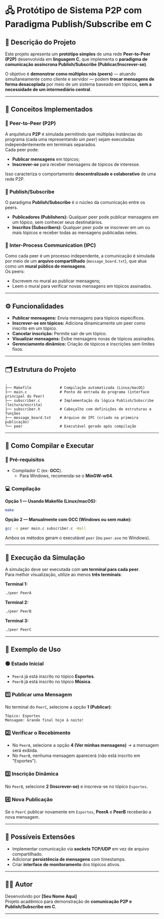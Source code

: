 # 🖧 Protótipo de Sistema P2P com Paradigma Publish/Subscribe em C

## 📘 Descrição do Projeto
Este projeto apresenta um **protótipo simples** de uma rede **Peer-to-Peer (P2P)** desenvolvida em **linguagem C**, que implementa o **paradigma de comunicação assíncrona Publish/Subscribe (Publicar/Inscrever-se)**.

O objetivo é **demonstrar como múltiplos nós (peers)** — atuando simultaneamente como cliente e servidor — podem **trocar mensagens de forma desacoplada** por meio de um sistema baseado em tópicos, **sem a necessidade de um intermediário central**.

---

## 🧩 Conceitos Implementados

### 🔹 Peer-to-Peer (P2P)
A arquitetura **P2P** é simulada permitindo que múltiplas instâncias do programa (cada uma representando um *peer*) sejam executadas independentemente em terminais separados.  
Cada peer pode:
- **Publicar mensagens** em tópicos;
- **Inscrever-se** para receber mensagens de tópicos de interesse.  

Isso caracteriza o comportamento **descentralizado e colaborativo** de uma rede P2P.

### 🔹 Publish/Subscribe
O paradigma **Publish/Subscribe** é o núcleo da comunicação entre os peers.

- **Publicadores (Publishers):** Qualquer peer pode publicar mensagens em um tópico, sem conhecer seus destinatários.  
- **Inscritos (Subscribers):** Qualquer peer pode se inscrever em um ou mais tópicos e receber todas as mensagens publicadas neles.

### 🔹 Inter-Process Communication (IPC)
Como cada peer é um processo independente, a comunicação é simulada por meio de um **arquivo compartilhado** (`message_board.txt`), que atua como um **mural público de mensagens**.  
Os peers:
- Escrevem no mural ao publicar mensagens;
- Leem o mural para verificar novas mensagens em tópicos assinados.

---

## ⚙️ Funcionalidades

- **Publicar mensagens:** Envia mensagens para tópicos específicos.  
- **Inscrever-se em tópicos:** Adiciona dinamicamente um peer como inscrito em um tópico.  
- **Cancelar inscrição:** Permite sair de um tópico.  
- **Visualizar mensagens:** Exibe mensagens novas de tópicos assinados.  
- **Gerenciamento dinâmico:** Criação de tópicos e inscrições sem limites fixos.  

---

## 🗂️ Estrutura do Projeto

```
.
├── Makefile             # Compilação automatizada (Linux/macOS)
├── main.c               # Ponto de entrada do programa (interface principal do Peer)
├── subscriber.c         # Implementação da lógica Publish/Subscribe (leitura/escrita)
├── subscriber.h         # Cabeçalho com definições de estruturas e funções
├── message_board.txt    # Arquivo de IPC (criado na primeira publicação)
└── peer                 # Executável gerado após compilação
```

---

## 🧱 Como Compilar e Executar

### 🔧 Pré-requisitos
- Compilador C (ex: **GCC**).  
  - Para Windows, recomenda-se o **MinGW-w64**.

### 💻 Compilação

**Opção 1 — Usando Makefile (Linux/macOS):**
```bash
make
```

**Opção 2 — Manualmente com GCC (Windows ou sem make):**
```bash
gcc -o peer main.c subscriber.c -Wall
```

Ambos os métodos geram o executável `peer` (ou `peer.exe` no Windows).

---

## 🚀 Execução da Simulação

A simulação deve ser executada com **um terminal para cada peer**.  
Para melhor visualização, utilize ao menos **três terminais**:

**Terminal 1:**
```bash
./peer PeerA
```

**Terminal 2:**
```bash
./peer PeerB
```

**Terminal 3:**
```bash
./peer PeerC
```

---

## 💬 Exemplo de Uso

### 🟢 Estado Inicial
- `PeerA` já está inscrito no tópico **Esportes**.  
- `PeerB` já está inscrito no tópico **Música**.  

### 1️⃣ Publicar uma Mensagem
No terminal do `PeerC`, selecione a opção **1 (Publicar)**:

```
Tópico: Esportes
Mensagem: Grande final hoje à noite!
```

### 2️⃣ Verificar o Recebimento
- No `PeerA`, selecione a opção **4 (Ver minhas mensagens)** → a mensagem será exibida.  
- No `PeerB`, nenhuma mensagem aparecerá (não está inscrito em "Esportes").  

### 3️⃣ Inscrição Dinâmica
No `PeerB`, selecione **2 (Inscrever-se)** e inscreva-se no tópico `Esportes`.

### 4️⃣ Nova Publicação
Se o `PeerC` publicar novamente em `Esportes`, **PeerA** e **PeerB** receberão a nova mensagem.

---

## 🧠 Possíveis Extensões
- Implementar comunicação via **sockets TCP/UDP** em vez de arquivo compartilhado.  
- Adicionar **persistência de mensagens** com timestamps.  
- Criar **interface de monitoramento** dos tópicos ativos.  

---

## 🧑‍💻 Autor
Desenvolvido por **[Seu Nome Aqui]**  
Projeto acadêmico para demonstração de **comunicação P2P e Publish/Subscribe em C**.

---
